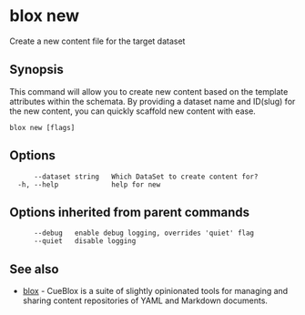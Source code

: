 # blox new

Create a new content file for the target dataset

## Synopsis

This command will allow you to create new content based on the
template attributes within the schemata. By providing a dataset name and ID(slug)
for the new content, you can quickly scaffold new content with ease.

```
blox new [flags]
```

## Options

```
      --dataset string   Which DataSet to create content for?
  -h, --help             help for new
```

## Options inherited from parent commands

```
      --debug   enable debug logging, overrides 'quiet' flag
      --quiet   disable logging
```

## See also

* [blox](/cmd/blox)	 - CueBlox is a suite of slightly opinionated tools for managing and sharing content repositories of YAML and Markdown documents.


